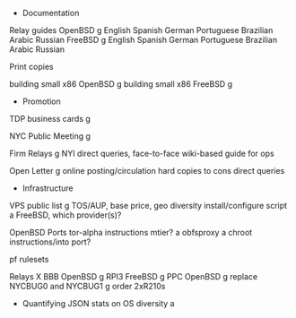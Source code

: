 
* Documentation

Relay guides
OpenBSD		g
	English
	Spanish
	German
	Portuguese Brazilian
	Arabic
	Russian
FreeBSD		g
	English
	Spanish
	German
	Portuguese Brazilian
	Arabic
	Russian

Print copies

building small x86 OpenBSD	g
building small x86 FreeBSD	g

* Promotion

TDP business cards	g

NYC Public Meeting	g

Firm Relays		g
	NYI
	direct queries, face-to-face
	wiki-based guide for ops

Open Letter	g
	online posting/circulation
	hard copies to cons
	direct queries

* Infrastructure

VPS
	public list	g
		TOS/AUP, base price, geo diversity
	install/configure script	a
		FreeBSD, which provider(s)?

OpenBSD Ports
	tor-alpha instructions
		mtier?	a
	obfsproxy	a
	chroot instructions/into port?

pf rulesets

Relays
X	BBB OpenBSD	g
	RPI3 FreeBSD	g
	PPC OpenBSD	g
	replace NYCBUG0 and NYCBUG1	g order 2xR210s

* Quantifying
	JSON stats on OS diversity	a

